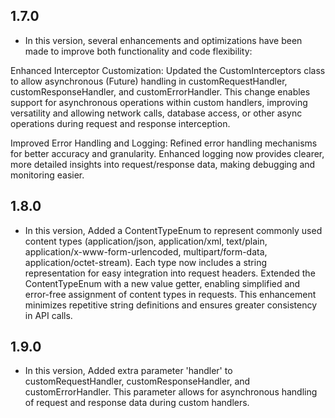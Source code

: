 ## 1.7.0

- In this version, several enhancements and optimizations have been made to improve both functionality and code flexibility:

Enhanced Interceptor Customization: Updated the CustomInterceptors class to allow asynchronous (Future) handling in customRequestHandler, customResponseHandler, and customErrorHandler. This change enables support for asynchronous operations within custom handlers, improving versatility and allowing network calls, database access, or other async operations during request and response interception.

Improved Error Handling and Logging: Refined error handling mechanisms for better accuracy and granularity. Enhanced logging now provides clearer, more detailed insights into request/response data, making debugging and monitoring easier.


## 1.8.0

- In this version, Added a ContentTypeEnum to represent commonly used content types (application/json, application/xml, text/plain, application/x-www-form-urlencoded, multipart/form-data, application/octet-stream). Each type now includes a string representation for easy integration into request headers.
  Extended the ContentTypeEnum with a new value getter, enabling simplified and error-free assignment of content types in requests. This enhancement minimizes repetitive string definitions and ensures greater consistency in API calls.

## 1.9.0

- In this version, Added extra parameter 'handler' to customRequestHandler, customResponseHandler, and customErrorHandler. This parameter allows for asynchronous handling of request and response data during custom handlers.